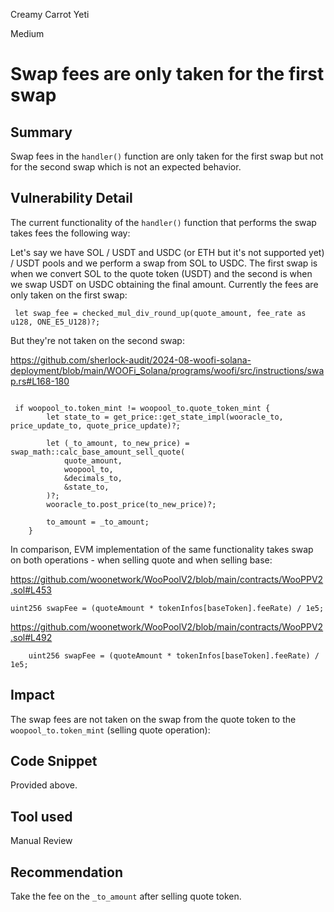 Creamy Carrot Yeti

Medium

# Swap fees are only taken for the first swap

## Summary

Swap fees in the `handler()` function are only taken for the first swap but not for the second swap which is not an expected behavior.

## Vulnerability Detail

The current functionality of the `handler()` function that performs the swap takes fees the following way:

Let's say we have SOL / USDT and USDC (or ETH but it's not supported yet) / USDT pools and we perform a swap from SOL to USDC. The first swap is when we convert SOL to the quote token (USDT) and the second is when we swap USDT on USDC obtaining the final amount. Currently the fees are only taken on the first swap:

```solidity
 let swap_fee = checked_mul_div_round_up(quote_amount, fee_rate as u128, ONE_E5_U128)?;
```

But they're not taken on the second swap:

https://github.com/sherlock-audit/2024-08-woofi-solana-deployment/blob/main/WOOFi_Solana/programs/woofi/src/instructions/swap.rs#L168-180
```solidity

 if woopool_to.token_mint != woopool_to.quote_token_mint {
        let state_to = get_price::get_state_impl(wooracle_to, price_update_to, quote_price_update)?;

        let (_to_amount, to_new_price) = swap_math::calc_base_amount_sell_quote(
            quote_amount,
            woopool_to,
            &decimals_to,
            &state_to,
        )?;
        wooracle_to.post_price(to_new_price)?;

        to_amount = _to_amount;
    }
```

In comparison, EVM implementation of the same functionality takes swap on both operations - when selling quote and when selling base:

https://github.com/woonetwork/WooPoolV2/blob/main/contracts/WooPPV2.sol#L453
```solidity
uint256 swapFee = (quoteAmount * tokenInfos[baseToken].feeRate) / 1e5;
```
https://github.com/woonetwork/WooPoolV2/blob/main/contracts/WooPPV2.sol#L492
```solidity
    uint256 swapFee = (quoteAmount * tokenInfos[baseToken].feeRate) / 1e5;
```

## Impact

The swap fees are not taken on the swap from the quote token to the `woopool_to.token_mint` (selling quote operation):

## Code Snippet

Provided above.

## Tool used

Manual Review

## Recommendation

Take the fee on the `_to_amount` after selling quote token.